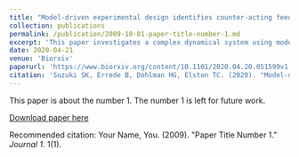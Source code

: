 ```yaml
---
title: "Model-driven experimental design identifies counter-acting feedback regulation in the osmotic stress response"
collection: publications
permalink: /publication/2009-10-01-paper-title-number-1.md
excerpt: 'This paper investigates a complex dynamical system using model informed experiments to reveal mechanisms of signaling feedbacks.'
date: 2020-04-21
venue: 'Biorxiv'
paperurl: 'https://www.biorxiv.org/content/10.1101/2020.04.20.051599v1.full.pdf'
citation: 'Suzuki SK, Errede B, Dohlman HG, Elston TC. (2020). "Model-driven experimental design identifies counter-acting feedback regulation in the osmotic stress response of yeast" <i> Biorxiv</i>. 1(1).'
---
```

This paper is about the number 1. The number 1 is left for future work.

[Download paper here](http://academicpages.github.io/files/paper2.pdf)

Recommended citation: Your Name, You. (2009). "Paper Title Number 1." <i>Journal 1</i>. 1(1).
